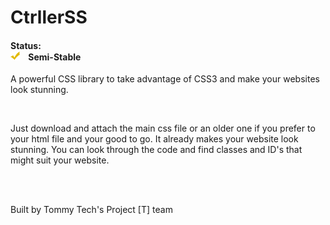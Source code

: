 <h1>CtrllerSS</h1>

<h4>Status:<br>  <img src="https://github.com/tommytechlabs/ctrllerss/blob/master/status.png?raw=true" height="15px" width="15px">&nbsp;&nbsp;&nbsp;&nbsp;Semi-Stable </h4>

<p>A powerful CSS library to take advantage of CSS3 and make your websites look stunning.</p>
<br>
<p>Just download and attach the main css file or an older one if you prefer to your html file and your good to go. It already makes your website look stunning. You can look through the code and find classes and ID's that might suit your website.</p> 
<br>
<br>
<p> Built by Tommy Tech's Project [T] team</p>
